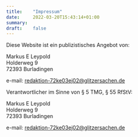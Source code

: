 ```yaml
---
title:    "Impressum"
date:     2022-03-20T15:43:14+01:00
summary:
draft:    false
---
```


Diese Website ist ein publizistisches Angebot von:

Markus E Leypold \
Holderweg 9 \
72393 Burladingen

e-mail: redaktion-72ke03ej02@glitzersachen.de

Verantwortlicher im Sinne von § 5 TMG, § 55 RfStV:

Markus E Leypold \
Holderweg 9 \
72393 Burladingen

e-mail: redaktion-72ke03ej02@glitzersachen.de


